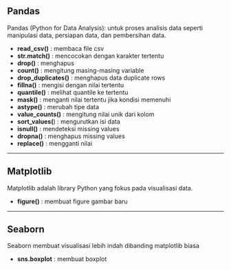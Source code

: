 ## Pandas
Pandas (Python for Data Analysis): untuk proses analisis data seperti manipulasi data, persiapan data, dan pembersihan data.

- **read_csv()**        : membaca file csv
- **str.match()**       : mencocokan dengan karakter tertentu
- **drop()**            : menghapus
- **count()**           : mengitung masing-masing variable
- **drop_duplicates()** : menghapus data duplicate rows
- **fillna()**          : mengisi dengan nilai tertentu
- **quantile()**        : melihat quantile ke tertentu
- **mask()**            : menganti nilai tertentu jika kondisi memenuhi
- **astype()**          : merubah tipe data
- **value_counts()**    : mengitung nilai unik dari kolom
- **sort_values(**)     : mengurutkan isi data
- **isnull()**          : mendeteksi missing values
- **dropna()**          : menghapus missing values
- **replace()**         : mengganti nilai

---
## Matplotlib
Matplotlib adalah library Python yang fokus pada visualisasi data.
- **figure()**          : membuat figure gambar baru

---
## Seaborn
Seaborn membuat visualisasi lebih indah dibanding matplotlib biasa
- **sns.boxplot**       : membuat boxplot
